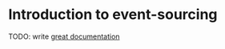 # Introduction to event-sourcing

TODO: write [great documentation](http://jacobian.org/writing/what-to-write/)
